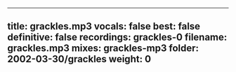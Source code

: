 
---
title: grackles.mp3
vocals: false
best: false
definitive: false
recordings: grackles-0
filename: grackles.mp3
mixes: grackles-mp3
folder: 2002-03-30/grackles
weight: 0
---
